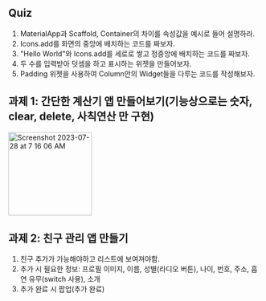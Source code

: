 ## Quiz

1. MaterialApp과 Scaffold, Container의 차이를 속성값을 예시로 들어 설명하라.
2. Icons.add를 화면의 중앙에 배치하는 코드를 짜보자.
3. "Hello World"와 Icons.add를 세로로 쌓고 정중앙에 배치하는 코드를 짜보자.
4. 두 수를 입력받아 덧셈을 하고 표시하는 위젯을 만들어보자.
5. Padding 위젯을 사용하여 Column안의 Widget들을 다루는 코드를 작성해보자.

## 과제 1: 간단한 계산기 앱 만들어보기(기능상으로는 숫자, clear, delete, 사칙연산 만 구현)

<img width="166" alt="Screenshot 2023-07-28 at 7 16 06 AM" src="https://github.com/Flutter-Study-Collection/do-it-flutter/assets/19689773/6a4f1aa1-b87d-4938-8e11-9f7c824a74f1">

## 과제 2: 친구 관리 앱 만들기

1. 친구 추가가 가능해야하고 리스트에 보여져야함.
2. 추가 시 필요한 정보: 프로필 이미지, 이름, 성별(라디오 버튼), 나이, 번호, 주소, 흡연 유무(switch 사용), 소개
3. 추가 완료 시 팝업(추가 완료)
